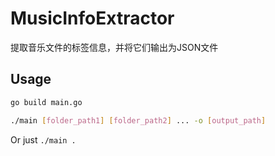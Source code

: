 # MusicInfoExtractor

提取音乐文件的标签信息，并将它们输出为JSON文件

## Usage
```bash
go build main.go
```
```bash
./main [folder_path1] [folder_path2] ... -o [output_path]
```
Or just `./main .`